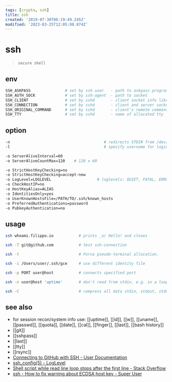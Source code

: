 ```yaml
---
tags: [crypto, ssh]
title: ssh
created: '2019-07-30T06:19:49.245Z'
modified: '2023-03-25T12:05:08.874Z'
---
```


# ssh

> `secure shell`

## env

```sh
SSH_ASKPASS               # set by ssh user   - path to askpass program
SSH_AUTH_SOCK             # set by ssh-agent  - path to socket
SSH_CLIENT                # set by sshd       - client socket info like ip from which you connected to host
SSH_CONNECTION            # set by sshd       - client and server socket info
SSH_ORIGINAL_COMMAND      # set by sshd       - client’s remote command string
SSH_TTY                   # set by sshd       - name of allocated tty
```

## option

```sh
-n                                         # redirects STDIN from /dev/null which prevents reading from STDIN, used inside loops
-l                                         # specify username for login

-o ServerAliveInterval=60 
-o ServerAliveCountMax=120    # 120 x 60

-o StrictHostKeyChecking=no
-o StrictHostKeyChecking=accept-new
-o LogLevel=LOGLEVEL                    # loglevels: QUIET, FATAL, ERROR, INFO, VERBOSE, DEBUG, DEBUG1, DEBUG2, and DEBUG3
-o CheckHostIP=no
-o HostKeyAlias=ALIAS
-o IdentitiesOnly=yes 
-o UserKnownHostsFile=/PATH/TO/.ssh/known_hosts 
-o PreferredAuthentications=password
-o PubkeyAuthentication=no
```

## usage

```sh
ssh whoami.filippo.io           # prints _o/ Hello! and closes

ssh -T git@github.com           # test ssh-connection

ssh -t                          # Force pseudo-terminal allocation.

ssh -i /Users/user/.ssh/gce     # use different identity file

ssh -p PORT user@host           # connects specified port

ssh -n user@host 'uptime'       # don't read from stdin, e.g. in a loop

ssh -C                          # compress all data stdin, stdout, stderr, x11, tpc, unix-domain-connections via gzip
```

## see also

- for session recon/system info use: [[uptime]], [[id]], [[w]], [[uname]], [[passwd]], [[quota]], [[date]], [[cal]], [[finger]], [[last]], [[bash history]]
- [[git]]
- [[sshpass]]
- [[last]]
- [[tty]]
- [[rsync]]
- [Connecting to GitHub with SSH - User Documentation](https://help.github.com/articles/connecting-to-github-with-ssh/)
- [ssh_config(5) - LogLevel](http://man.openbsd.org/cgi-bin/man.cgi/OpenBSD-current/man5/ssh_config.5?query=ssh_config#LogLevel)
- [Shell script while read line loop stops after the first line - Stack Overflow](https://stackoverflow.com/a/13800476)
- [ssh - How to fix warning about ECDSA host key - Super User](https://superuser.com/a/421024/341187)
